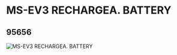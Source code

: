 # MS-EV3 RECHARGEA. BATTERY
## 95656
![MS-EV3 RECHARGEA. BATTERY](https://lc-www-live-s.legocdn.com/media/bricks/5/2/6096416.jpg)